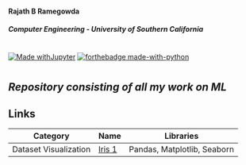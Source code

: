 #### Rajath B Ramegowda
##### Computer Engineering - University of Southern California 
#
#
[![Made withJupyter](https://img.shields.io/badge/Made%20with-Jupyter-orange?style=for-the-badge&logo=Jupyter)](https://jupyter.org/try)
[![forthebadge made-with-python](http://ForTheBadge.com/images/badges/made-with-python.svg)](https://www.python.org/)
#
#
## _Repository consisting of all my work on ML_


## Links


| Category | Name| Libraries |
|----------------|---------------------------------------------------------------------------------------------------------------------------------------------------------------------------------------------------------------------|-------------|
| Dataset Visualization    | [Iris 1](https://github.com/rajathbrgowda/machine-learning/tree/main/basic-projects/IrisDataVisualization)|  Pandas, Matplotlib, Seaborn |
